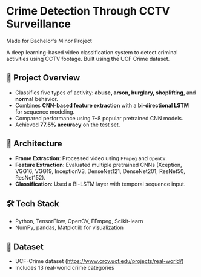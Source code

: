 # Crime Detection Through CCTV Surveillance

Made for Bachelor's Minor Project 

A deep learning-based video classification system to detect criminal activities using CCTV footage. Built using the UCF Crime dataset.

## 📌 Project Overview

- Classifies five types of activity: **abuse, arson, burglary, shoplifting**, and **normal** behavior.
- Combines **CNN-based feature extraction** with a **bi-directional LSTM** for sequence modeling.
- Compared performance using 7–8 popular pretrained CNN models.
- Achieved **77.5% accuracy** on the test set.

## 🧠 Architecture

- **Frame Extraction**: Processed video using `FFmpeg` and `OpenCV`.
- **Feature Extraction**: Evaluated multiple pretrained CNNs (Xception, VGG16, VGG19, InceptionV3, DenseNet121, DenseNet201, ResNet50, ResNet152).
- **Classification**: Used a Bi-LSTM layer with temporal sequence input.

## 🛠️ Tech Stack

- Python, TensorFlow, OpenCV, FFmpeg, Scikit-learn
- NumPy, pandas, Matplotlib for visualization

## 📁 Dataset

- UCF-Crime dataset (https://www.crcv.ucf.edu/projects/real-world/)
- Includes 13 real-world crime categories
